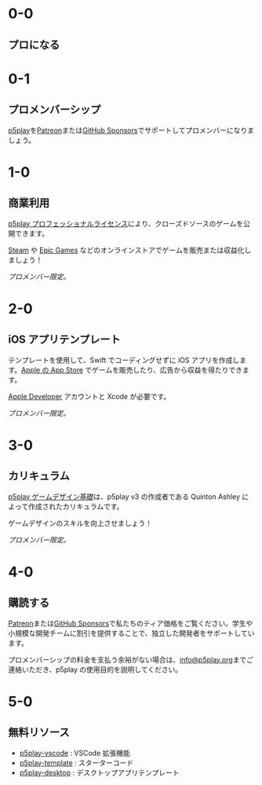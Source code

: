# 0-0

## プロになる

# 0-1

## プロメンバーシップ

[p5play](https://www.patreon.com/p5play)を[Patreon](https://www.patreon.com/p5play)または[GitHub Sponsors](https://github.com/sponsors/quinton-ashley)でサポートしてプロメンバーになりましょう。

# 1-0

## 商業利用

[p5play プロフェッショナルライセンス](https://github.com/quinton-ashley/p5play-web/blob/main/pro/PRO_LICENSE.md)により、クローズドソースのゲームを公開できます。

[Steam](https://store.steampowered.com) や [Epic Games](https://store.epicgames.com) などのオンラインストアでゲームを販売または収益化しましょう！

_プロメンバー限定。_

# 2-0

## iOS アプリテンプレート

テンプレートを使用して、Swift でコーディングせずに iOS アプリを作成します。[Apple の App Store](https://www.apple.com/app-store/) でゲームを販売したり、広告から収益を得たりできます。

[Apple Developer](https://developer.apple.com/programs/) アカウントと Xcode が必要です。

_プロメンバー限定。_

# 3-0

## カリキュラム

[p5play ゲームデザイン基礎](https://drive.google.com/drive/folders/1IhB6eEEABuGAe3eNEc0-SG0VujDZVDXA)は、p5play v3 の作成者である Quinton Ashley によって作成されたカリキュラムです。

ゲームデザインのスキルを向上させましょう！

_プロメンバー限定。_

# 4-0

## 購読する

[Patreon](https://www.patreon.com/p5play)または[GitHub Sponsors](https://github.com/sponsors/quinton-ashley)で私たちのティア価格をご覧ください。学生や小規模な開発チームに割引を提供することで、独立した開発者をサポートしています。

プロメンバーシップの料金を支払う余裕がない場合は、[info@p5play.org](mailto:info@p5play.org?subject=Equitable%20Access)までご連絡いただき、p5play の使用目的を説明してください。

# 5-0

## 無料リソース

- [p5play-vscode](https://github.com/quinton-ashley/p5play-vscode) : VSCode 拡張機能
- [p5play-template](https://github.com/quinton-ashley/p5play-template) : スターターコード
- [p5play-desktop](https://github.com/quinton-ashley/p5play-desktop) : デスクトップアプリテンプレート
